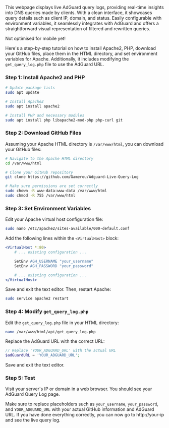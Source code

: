 
This webpage displays live AdGuard query logs, providing real-time insights into DNS queries made by clients. With a clean interface, it showcases query details such as client IP, domain, and status. Easily configurable with environment variables, it seamlessly integrates with AdGuard and offers a straightforward visual representation of filtered and rewritten queries.

Not optimised for mobile yet!

Here's a step-by-step tutorial on how to install Apache2, PHP, download your GitHub files, place them in the HTML directory, and set environment variables for Apache. Additionally, it includes modifying the `get_query_log.php` file to use the AdGuard URL.

### Step 1: Install Apache2 and PHP

```bash
# Update package lists
sudo apt update

# Install Apache2
sudo apt install apache2

# Install PHP and necessary modules
sudo apt install php libapache2-mod-php php-curl git
```

### Step 2: Download GitHub Files

Assuming your Apache HTML directory is `/var/www/html`, you can download your GitHub files:

```bash
# Navigate to the Apache HTML directory
cd /var/www/html

# Clone your GitHub repository
git clone https://github.com/Gamerou/Adguard-Live-Query-Log

# Make sure permissions are set correctly
sudo chown -R www-data:www-data /var/www/html
sudo chmod -R 755 /var/www/html
```

### Step 3: Set Environment Variables

Edit your Apache virtual host configuration file:

```bash
sudo nano /etc/apache2/sites-available/000-default.conf
```

Add the following lines within the `<VirtualHost>` block:

```apache
<VirtualHost *:80>
    # ... existing configuration ...

    SetEnv AGH_USERNAME "your_username"
    SetEnv AGH_PASSWORD "your_password"

    # ... existing configuration ...
</VirtualHost>
```

Save and exit the text editor. Then, restart Apache:

```bash
sudo service apache2 restart
```

### Step 4: Modify `get_query_log.php`

Edit the `get_query_log.php` file in your HTML directory:

```bash
nano /var/www/html/api/get_query_log.php
```

Replace the AdGuard URL with the correct URL:

```php
// Replace 'YOUR_ADGUARD_URL' with the actual URL
$adGuardURL = 'YOUR_ADGUARD_URL';
```

Save and exit the text editor.

### Step 5: Test

Visit your server's IP or domain in a web browser. You should see your AdGuard Query Log page.

Make sure to replace placeholders such as `your_username`, `your_password`, and `YOUR_ADGUARD_URL` with your actual GitHub information and AdGuard URL.
If you have done everything correctly, you can now go to http://your-ip and see the live query log.
